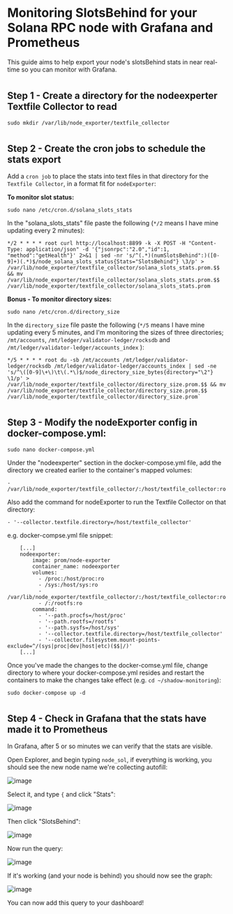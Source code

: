 # Monitoring SlotsBehind for your Solana RPC node with Grafana and Prometheus


This guide aims to help export your node's slotsBehind stats in near real-time so you can monitor with Grafana.

#
## Step 1 - Create a directory for the nodeexperter Textfile Collector to read

    sudo mkdir /var/lib/node_exporter/textfile_collector

#
## Step 2 - Create the cron jobs to schedule the stats export

Add a `cron job` to place the stats into text files in that directory for the `Textfile Collector`, in a format fit for `nodeExporter`:

**To monitor slot status:**

    sudo nano /etc/cron.d/solana_slots_stats

In the "solana_slots_stats" file paste the following  (`*/2` means I have mine updating every 2 minutes):

    */2 * * * * root curl http://localhost:8899 -k -X POST -H "Content-Type: application/json" -d '{"jsonrpc":"2.0","id":1, "method":"getHealth"}' 2>&1 | sed -nr 's/^(.*)(numSlotsBehind":)([0-9]+)(.*)$/node_solana_slots_status{Stats="SlotsBehind"} \3/p' > /var/lib/node_exporter/textfile_collector/solana_slots_stats.prom.$$ && mv /var/lib/node_exporter/textfile_collector/solana_slots_stats.prom.$$ /var/lib/node_exporter/textfile_collector/solana_slots_stats.prom

**Bonus - To monitor directory sizes:**
	
    sudo nano /etc/cron.d/directory_size
		
In the `directory_size` file paste the following  (`*/5` means I have mine updating every 5 minutes, and I'm monitoring the sizes of three directories; `/mt/accounts`, `/mt/ledger/validator-ledger/rocksdb` and `/mt/ledger/validator-ledger/accounts_index` ):

    */5 * * * * root du -sb /mt/accounts /mt/ledger/validator-ledger/rocksdb /mt/ledger/validator-ledger/accounts_index | sed -ne 's/^\([0-9]\+\)\t\(.*\)$/node_directory_size_bytes{directory="\2"} \1/p' > /var/lib/node_exporter/textfile_collector/directory_size.prom.$$ && mv /var/lib/node_exporter/textfile_collector/directory_size.prom.$$ /var/lib/node_exporter/textfile_collector/directory_size.prom`

#
## Step 3 - Modify the nodeExporter config in docker-compose.yml:

    sudo nano docker-compose.yml

Under the "nodeexperter" section in the docker-compose.yml file, add the directory we created earlier to the container's mapped volumes:

    - /var/lib/node_exporter/textfile_collector/:/host/textfile_collector:ro
	 
Also add the command for nodeExporter to run the Textfile Collector on that directory:

    - '--collector.textfile.directory=/host/textfile_collector'
	 
	 
e.g. docker-compse.yml file snippet:
```
	[...]
	nodeexporter:
		image: prom/node-exporter
		container_name: nodeexporter
		volumes:
		  - /proc:/host/proc:ro
		  - /sys:/host/sys:ro
		  - /var/lib/node_exporter/textfile_collector/:/host/textfile_collector:ro
		  - /:/rootfs:ro
		command:
		  - '--path.procfs=/host/proc'
		  - '--path.rootfs=/rootfs'
		  - '--path.sysfs=/host/sys'
		  - '--collector.textfile.directory=/host/textfile_collector'
		  - '--collector.filesystem.mount-points-exclude=^/(sys|proc|dev|host|etc)($$|/)'
	[...]
```
Once you've made the changes to the docker-comse.yml file, change  directory to where your docker-compose.yml resides and restart the containers to make the changes take effect (e.g. `cd ~/shadow-monitoring`):

	sudo docker-compose up -d

#
## Step 4 - Check in Grafana that the stats have made it to Prometheus 
In Grafana, after 5 or so minutes we can verify that the stats are visible.

Open Explorer, and begin typing `node_sol`, if everything is working, you should see the new node name we're collecting autofill:

![image](https://user-images.githubusercontent.com/21113750/171871603-fa6e8ad5-bc47-4dd8-9a86-2d301bbe03bf.png)

Select it, and type `{` and click "Stats":

![image](https://user-images.githubusercontent.com/21113750/171871628-2f7ab1b4-d4d4-492d-8f43-9e83bcef30e9.png)

Then click "SlotsBehind":
	
![image](https://user-images.githubusercontent.com/21113750/171872237-3ed4d5b4-d8e8-4180-a1e1-59501d52812f.png)
	
Now run the query:
	
![image](https://user-images.githubusercontent.com/21113750/171872257-fe89729b-8d23-491f-92bf-c17846b0b858.png)
	
If it's working (and your node is behind) you should now see the graph:

![image](https://user-images.githubusercontent.com/21113750/171872385-2e41128a-cf00-42d7-a585-d901c45a2b5b.png)

You can now add this query to your dashboard!
